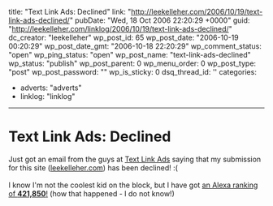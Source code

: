 title: "Text Link Ads: Declined"
link: "http://leekelleher.com/2006/10/19/text-link-ads-declined/"
pubDate: "Wed, 18 Oct 2006 22:20:29 +0000"
guid: "http://leekelleher.com/linklog/2006/10/19/text-link-ads-declined/"
dc_creator: "leekelleher"
wp_post_id: 65
wp_post_date: "2006-10-19 00:20:29"
wp_post_date_gmt: "2006-10-18 22:20:29"
wp_comment_status: "open"
wp_ping_status: "open"
wp_post_name: "text-link-ads-declined"
wp_status: "publish"
wp_post_parent: 0
wp_menu_order: 0
wp_post_type: "post"
wp_post_password: ""
wp_is_sticky: 0
dsq_thread_id: ''
categories:
  - adverts: "adverts"
  - linklog: "linklog"

---

# Text Link Ads: Declined

Just got an email from the guys at <a href="http://www.text-link-ads.com/?ref=37673">Text Link Ads</a> saying that my submission for this site (<a href="http://leekelleher.com/">leekelleher.com</a>) has been declined! :( <!--more-->
<br /><br />
I know I'm not the coolest kid on the block, but I have got <a href="http://www.alexa.com/data/details/main?q=&url=leekelleher.com">an Alexa ranking of <strong>421,850</strong>!</a> (how that happened - I do not know!)